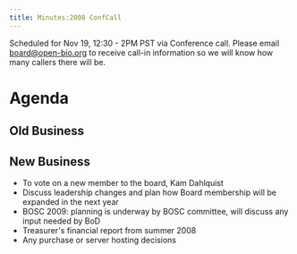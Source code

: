 ```yaml
---
title: Minutes:2008 ConfCall
---
```


Scheduled for Nov 19, 12:30 - 2PM PST via Conference call. Please email
board@open-bio.org to receive call-in information so we will know how
many callers there will be.

Agenda
======

Old Business
------------

New Business
------------

-   To vote on a new member to the board, Kam Dahlquist
-   Discuss leadership changes and plan how Board membership will be
    expanded in the next year
-   BOSC 2009: planning is underway by BOSC committee, will discuss any
    input needed by BoD
-   Treasurer's financial report from summer 2008
-   Any purchase or server hosting decisions

